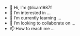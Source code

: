 - 👋 Hi, I’m @lican1987f
- 👀 I’m interested in ...
- 🌱 I’m currently learning ...
- 💞️ I’m looking to collaborate on ...
- 📫 How to reach me ...

<!---
lican1987f/lican1987f is a ✨ special ✨ repository because its `README.md` (this file) appears on your GitHub profile.
You can click the Preview link to take a look at your changes.
--->
